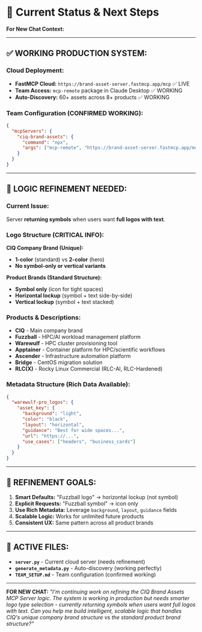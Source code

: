 # 🎯 Current Status & Next Steps

**For New Chat Context:**

---

## **✅ WORKING PRODUCTION SYSTEM:**

### **Cloud Deployment:**
- **FastMCP Cloud:** `https://brand-asset-server.fastmcp.app/mcp` ✅ LIVE
- **Team Access:** `mcp-remote` package in Claude Desktop ✅ WORKING  
- **Auto-Discovery:** 60+ assets across 8+ products ✅ WORKING

### **Team Configuration (CONFIRMED WORKING):**
```json
{
  "mcpServers": {
    "ciq-brand-assets": {
      "command": "npx",
      "args": ["mcp-remote", "https://brand-asset-server.fastmcp.app/mcp"]
    }
  }
}
```

---

## **🔧 LOGIC REFINEMENT NEEDED:**

### **Current Issue:**
Server **returning symbols** when users want **full logos with text**.

### **Logo Structure (CRITICAL INFO):**

**CIQ Company Brand (Unique):**
- **1-color** (standard) vs **2-color** (hero)  
- **No symbol-only or vertical variants**

**Product Brands (Standard Structure):**
- **Symbol only** (icon for tight spaces)
- **Horizontal lockup** (symbol + text side-by-side)
- **Vertical lockup** (symbol + text stacked)

### **Products & Descriptions:**
- **CIQ** - Main company brand
- **Fuzzball** - HPC/AI workload management platform
- **Warewulf** - HPC cluster provisioning tool  
- **Apptainer** - Container platform for HPC/scientific workflows
- **Ascender** - Infrastructure automation platform
- **Bridge** - CentOS migration solution
- **RLC(X)** - Rocky Linux Commercial (RLC-AI, RLC-Hardened)

### **Metadata Structure (Rich Data Available):**
```json
{
  "warewulf-pro_logos": {
    "asset_key": {
      "background": "light",
      "color": "black",
      "layout": "horizontal", 
      "guidance": "Best for wide spaces...",
      "url": "https://...",
      "use_cases": ["headers", "business_cards"]
    }
  }
}
```

---

## **🎯 REFINEMENT GOALS:**

1. **Smart Defaults:** "Fuzzball logo" → horizontal lockup (not symbol)
2. **Explicit Requests:** "Fuzzball symbol" → icon only  
3. **Use Rich Metadata:** Leverage `background`, `layout`, `guidance` fields
4. **Scalable Logic:** Works for unlimited future products
5. **Consistent UX:** Same pattern across all product brands

---

## **📁 ACTIVE FILES:**
- **`server.py`** - Current cloud server (needs refinement)
- **`generate_metadata.py`** - Auto-discovery (working perfectly)
- **`TEAM_SETUP.md`** - Team configuration (confirmed working)

---

**FOR NEW CHAT:** *"I'm continuing work on refining the CIQ Brand Assets MCP Server logic. The system is working in production but needs smarter logo type selection - currently returning symbols when users want full logos with text. Can you help me build intelligent, scalable logic that handles CIQ's unique company brand structure vs the standard product brand structure?"*
